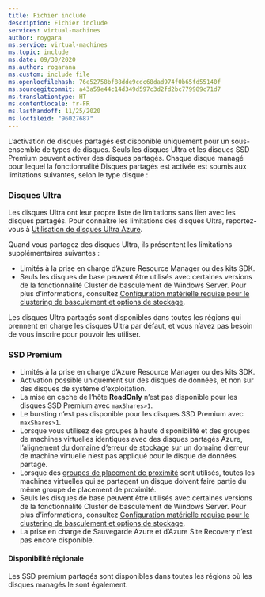 ```yaml
---
title: Fichier include
description: Fichier include
services: virtual-machines
author: roygara
ms.service: virtual-machines
ms.topic: include
ms.date: 09/30/2020
ms.author: rogarana
ms.custom: include file
ms.openlocfilehash: 76e52758bf88dde9cdc68dad974f0b65fd55140f
ms.sourcegitcommit: a43a59e44c14d349d597c3d2fd2bc779989c71d7
ms.translationtype: HT
ms.contentlocale: fr-FR
ms.lasthandoff: 11/25/2020
ms.locfileid: "96027687"
---
```

L’activation de disques partagés est disponible uniquement pour un sous-ensemble de types de disques. Seuls les disques Ultra et les disques SSD Premium peuvent activer des disques partagés. Chaque disque managé pour lequel la fonctionnalité Disques partagés est activée est soumis aux limitations suivantes, selon le type disque :

### <a name="ultra-disks"></a>Disques Ultra

Les disques Ultra ont leur propre liste de limitations sans lien avec les disques partagés. Pour connaître les limitations des disques Ultra, reportez-vous à [Utilisation de disques Ultra Azure](../articles/virtual-machines/disks-enable-ultra-ssd.md).

Quand vous partagez des disques Ultra, ils présentent les limitations supplémentaires suivantes :

- Limités à la prise en charge d’Azure Resource Manager ou des kits SDK. 
- Seuls les disques de base peuvent être utilisés avec certaines versions de la fonctionnalité Cluster de basculement de Windows Server. Pour plus d’informations, consultez [Configuration matérielle requise pour le clustering de basculement et options de stockage](/windows-server/failover-clustering/clustering-requirements).

Les disques Ultra partagés sont disponibles dans toutes les régions qui prennent en charge les disques Ultra par défaut, et vous n’avez pas besoin de vous inscrire pour pouvoir les utiliser.

### <a name="premium-ssds"></a>SSD Premium

- Limités à la prise en charge d’Azure Resource Manager ou des kits SDK. 
- Activation possible uniquement sur des disques de données, et non sur des disques de système d’exploitation.
- La mise en cache de l’hôte **ReadOnly** n’est pas disponible pour les disques SSD Premium avec `maxShares>1`.
- Le bursting n’est pas disponible pour les disques SSD Premium avec `maxShares>1`.
- Lorsque vous utilisez des groupes à haute disponibilité et des groupes de machines virtuelles identiques avec des disques partagés Azure, [l’alignement du domaine d’erreur de stockage](../articles/virtual-machines/manage-availability.md#use-managed-disks-for-vms-in-an-availability-set) sur un domaine d’erreur de machine virtuelle n’est pas appliqué pour le disque de données partagé.
- Lorsque des [groupes de placement de proximité](../articles/virtual-machines/windows/proximity-placement-groups.md) sont utilisés, toutes les machines virtuelles qui se partagent un disque doivent faire partie du même groupe de placement de proximité.
- Seuls les disques de base peuvent être utilisés avec certaines versions de la fonctionnalité Cluster de basculement de Windows Server. Pour plus d’informations, consultez [Configuration matérielle requise pour le clustering de basculement et options de stockage](/windows-server/failover-clustering/clustering-requirements).
- La prise en charge de Sauvegarde Azure et d’Azure Site Recovery n’est pas encore disponible.

#### <a name="regional-availability"></a>Disponibilité régionale

Les SSD premium partagés sont disponibles dans toutes les régions où les disques managés le sont également.